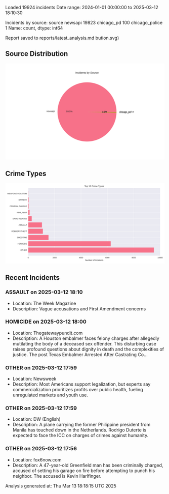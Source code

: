 
Loaded 19924 incidents
Date range: 2024-01-01 00:00:00 to 2025-03-12 18:10:30

Incidents by source:
source
newsapi           19823
chicago_pd          100
chicago_police        1
Name: count, dtype: int64

Report saved to reports/latest_analysis.md
bution.svg)

## Source Distribution
![Source Distribution](images/source_distribution.svg)

## Crime Types
![Crime Types](images/crime_types.svg)

## Recent Incidents

### ASSAULT on 2025-03-12 18:10
- Location: The Week Magazine
- Description: Vague accusations and First Amendment concerns


### HOMICIDE on 2025-03-12 18:00
- Location: Thegatewaypundit.com
- Description: A Houston embalmer faces felony charges after allegedly mutilating the body of a deceased sex offender. This disturbing case raises profound questions about dignity in death and the complexities of justice.
The post Texas Embalmer Arrested After Castrating Co…


### OTHER on 2025-03-12 17:59
- Location: Newsweek
- Description: Most Americans support legalization, but experts say commercialization prioritizes profits over public health, fueling unregulated markets and youth use.


### OTHER on 2025-03-12 17:59
- Location: DW (English)
- Description: A plane carrying the former Philippine president from Manila has touched down in the Netherlands. Rodrigo Duterte is expected to face the ICC on charges of crimes against humanity.


### OTHER on 2025-03-12 17:56
- Location: fox6now.com
- Description: A 47-year-old Greenfield man has been criminally charged, accused of setting his garage on fire before attempting to punch his neighbor. The accused is Kevin Harlfinger.

Analysis generated at: Thu Mar 13 18:18:15 UTC 2025

